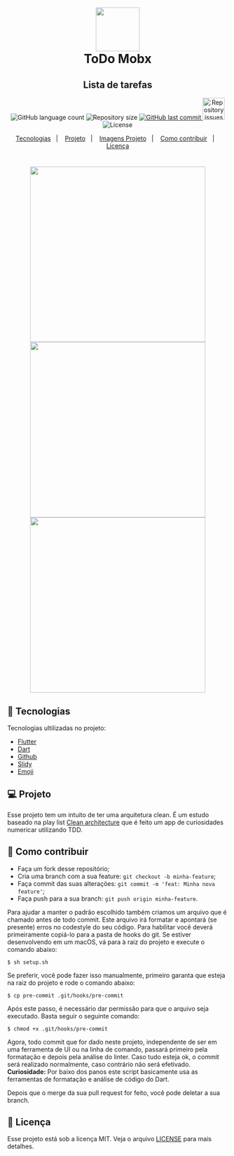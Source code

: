 


<h1 align="center">
<img alt="" title="" src="https://cdn.icon-icons.com/icons2/572/PNG/512/1457055658_App_Development_icon-icons.com_54712.png" width="100" /><br>
ToDo Mobx 
  <!-- trocar: 'você pode colocar uma imagem (logo) que represente seu projeto (visualmente) -->
</h1>

<h2 align="center">Lista de tarefas</h2>

<p align="center">
  <img alt="GitHub language count" src="https://img.shields.io/github/languages/count/Sthaynny/todo_mobx">
  <img alt="Repository size" src="https://img.shields.io/github/repo-size/Sthaynny/todo_mobx">
  <a href="https://github.com/Sthaynny/todo_mobx/commits/master">
    <img alt="GitHub last commit" src="https://img.shields.io/github/last-commit/Sthaynny/todo_mobx">
  </a>
  <a href="https://github.com/Sthaynny/todo_mobx">
    <img alt="Repository issues" src="https://img.shields.io/github/issues/Sthaynny/todo_mobx" width="50px">
  </a>

  <img alt="License" src="https://img.shields.io/badge/license-MIT-brightgreen">
</p>


<p align="center">
  <a href="#bookmark_tabs-tecnologias">Tecnologias</a>&nbsp;&nbsp;&nbsp;|&nbsp;&nbsp;&nbsp;
  <a href="#-projeto">Projeto</a>&nbsp;&nbsp;&nbsp;|&nbsp;&nbsp;&nbsp;
  <a href="#images_projeto">Imagens Projeto</a>&nbsp;&nbsp;&nbsp;|&nbsp;&nbsp;&nbsp;
  <a href="#-como-contribuir">Como contribuir</a>&nbsp;&nbsp;&nbsp;|&nbsp;&nbsp;&nbsp;
  <a href="#memo-licença">Licença</a>
</p>

<h1 align="center">
    <img alt="" title="" src="https://github.com/Sthaynny/images/blob/main/clean_architecture/image_01.jpeg?raw=true" height="400" />  
    <img alt="" title="" src="https://github.com/Sthaynny/images/blob/main/clean_architecture/image_02.jpeg?raw=true" height="400" />    
    <img alt="" title="" src="https://github.com/Sthaynny/images/blob/main/clean_architecture/gif_01.gif?raw=true" height="400" />  


<br>

## :bookmark_tabs: Tecnologias

Tecnologias ultilizadas no projeto:

- [Flutter](https://flutter.dev/)
- [Dart](https://pub.dev/)
- [Github](https://github.com)
- [Slidy](https://github.com/Flutterando/slidy)
- [Emoji](https://gist.github.com/rxaviers/7360908)

## 💻 Projeto

Esse projeto tem um intuito de ter uma arquitetura clean. É um estudo baseado na play list [Clean architecture](https://www.youtube.com/playlist?list=PLB6lc7nQ1n4iYGE_khpXRdJkJEp9WOech) que é feito um app de curiosidades numericar utilizando TDD.


## 🤔 Como contribuir

- Faça um fork desse repositório;
- Cria uma branch com a sua feature: `git checkout -b minha-feature`;
- Faça commit das suas alterações: `git commit -m 'feat: Minha nova feature'`;
- Faça push para a sua branch: `git push origin minha-feature`.

Para ajudar a manter o padrão escolhido também criamos um arquivo que é chamado antes de todo commit. Este arquivo irá formatar e apontará (se presente) erros no codestyle do seu código. Para habilitar você deverá primeiramente copiá-lo para a pasta de hooks do git. Se estiver desenvolvendo em um macOS, vá para à raiz do projeto e execute o comando abaixo:

    $ sh setup.sh

Se preferir, você pode fazer isso manualmente, primeiro garanta que esteja na raiz do projeto e rode o comando abaixo:

    $ cp pre-commit .git/hooks/pre-commit
    
Após este passo, é necessário dar permissão para que o arquivo seja executado. Basta seguir o seguinte comando:

    $ chmod +x .git/hooks/pre-commit
    
Agora, todo commit que for dado neste projeto, independente de ser em uma ferramenta de UI ou na linha de comando, passará primeiro pela formatação e depois pela análise do linter. Caso tudo esteja ok, o commit será realizado normalmente, caso contrário não será efetivado.
**Curiosidade:** Por baixo dos panos este script basicamente usa as ferramentas de formatação e análise de código do Dart.

Depois que o merge da sua pull request for feito, você pode deletar a sua branch.

## :memo: Licença

Esse projeto está sob a licença MIT. Veja o arquivo [LICENSE](LICENSE.md) para mais detalhes.

